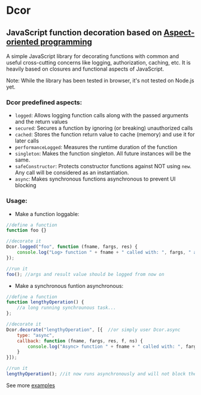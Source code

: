 # Dcor
## JavaScript function decoration based on [Aspect-oriented programming](https://en.wikipedia.org/wiki/Aspect-oriented_programming) 

A simple JavaScript library for decorating functions with common and useful cross-cutting concerns like 
logging, authorization, caching, etc. 
It is heavily based on closures and functional aspects of JavaScript.

Note: 
While the library has been tested in browser, it's not tested on Node.js yet.
    
### Dcor predefined aspects:
  - `logged`: Allows logging function calls along with the passed arguments and the return values
  - `secured`: Secures a function by ignoring (or breaking) unauthorized calls 
  - `cached`: Stores the function return value to cache (memory) and use it for later calls
  - `performanceLogged`: Measures the runtime duration of the function
  - `singleton`: Makes the function singleton. All future instances will be the same.
  - `safeConstructor`: Protects constructor functions against NOT using `new`. Any call will be considered as an instantiation. 
  - `async`: Makes synchronous functions asynchronous to prevent UI blocking
  
### Usage:

- Make a function loggable:
```javascript
//define a function
function foo {}

//decorate it
Dcor.logged("foo", function (fname, fargs, res) {
    console.log("Log> function " + fname + " called with: ", fargs, " and returned: ", res);
});

//run it
foo(); //args and result value should be logged from now on 
```

- Make a synchronous funtion asynchronous:
```javascript
//define a function
function lengthyOperation() {
    //a long running synchrounous task...
}; 

//decorate it
Dcor.decorate("lengthyOperation", [{  //or simply user Dcor.async
    type: "async",
    callback: function (fname, fargs, res, f, ns) {
        console.log("Async> function " + fname + " called with: ", fargs, " and returned: ", res);
    }
}]);

//run it 
lengthyOperation(); //it now runs asynchronously and will not block the UI
```

See more [examples](https://github.com/skilledDeveloper/Dcor/blob/master/examples.js)
